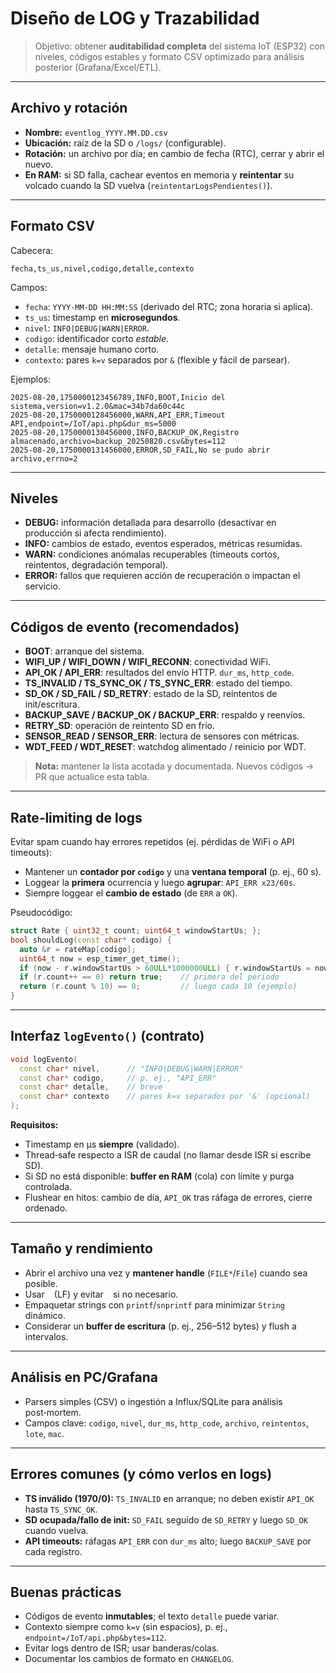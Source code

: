 # Diseño de LOG y Trazabilidad

> Objetivo: obtener **auditabilidad completa** del sistema IoT (ESP32) con niveles, códigos estables y formato CSV optimizado para análisis posterior (Grafana/Excel/ETL).

---

## Archivo y rotación

* **Nombre:** `eventlog_YYYY.MM.DD.csv`
* **Ubicación:** raíz de la SD o `/logs/` (configurable).
* **Rotación:** un archivo por día; en cambio de fecha (RTC), cerrar y abrir el nuevo.
* **En RAM:** si SD falla, cachear eventos en memoria y **reintentar** su volcado cuando la SD vuelva (`reintentarLogsPendientes()`).

---

## Formato CSV

Cabecera:

```
fecha,ts_us,nivel,codigo,detalle,contexto
```

Campos:

* `fecha`: `YYYY-MM-DD HH:MM:SS` (derivado del RTC; zona horaria si aplica).
* `ts_us`: timestamp en **microsegundos**.
* `nivel`: `INFO|DEBUG|WARN|ERROR`.
* `codigo`: identificador corto *estable*.
* `detalle`: mensaje humano corto.
* `contexto`: pares `k=v` separados por `&` (flexible y fácil de parsear).

Ejemplos:

```
2025-08-20,1750000123456789,INFO,BOOT,Inicio del sistema,version=v1.2.0&mac=34b7da60c44c
2025-08-20,1750000128456000,WARN,API_ERR,Timeout API,endpoint=/IoT/api.php&dur_ms=5000
2025-08-20,1750000130456000,INFO,BACKUP_OK,Registro almacenado,archivo=backup_20250820.csv&bytes=112
2025-08-20,1750000131456000,ERROR,SD_FAIL,No se pudo abrir archivo,errno=2
```

---

## Niveles

* **DEBUG:** información detallada para desarrollo (desactivar en producción si afecta rendimiento).
* **INFO:** cambios de estado, eventos esperados, métricas resumidas.
* **WARN:** condiciones anómalas recuperables (timeouts cortos, reintentos, degradación temporal).
* **ERROR:** fallos que requieren acción de recuperación o impactan el servicio.

---

## Códigos de evento (recomendados)

* **BOOT**: arranque del sistema.
* **WIFI\_UP / WIFI\_DOWN / WIFI\_RECONN**: conectividad WiFi.
* **API\_OK / API\_ERR**: resultados del envío HTTP. `dur_ms`, `http_code`.
* **TS\_INVALID / TS\_SYNC\_OK / TS\_SYNC\_ERR**: estado del tiempo.
* **SD\_OK / SD\_FAIL / SD\_RETRY**: estado de la SD, reintentos de init/escritura.
* **BACKUP\_SAVE / BACKUP\_OK / BACKUP\_ERR**: respaldo y reenvíos.
* **RETRY\_SD**: operación de reintento SD en frío.
* **SENSOR\_READ / SENSOR\_ERR**: lectura de sensores con métricas.
* **WDT\_FEED / WDT\_RESET**: watchdog alimentado / reinicio por WDT.

> **Nota:** mantener la lista acotada y documentada. Nuevos códigos → PR que actualice esta tabla.

---

## Rate‑limiting de logs

Evitar spam cuando hay errores repetidos (ej. pérdidas de WiFi o API timeouts):

* Mantener un **contador por `codigo`** y una **ventana temporal** (p. ej., 60 s).
* Loggear la **primera** ocurrencia y luego **agrupar**: `API_ERR x23/60s`.
* Siempre loggear el **cambio de estado** (de `ERR` a `OK`).

Pseudocódigo:

```cpp
struct Rate { uint32_t count; uint64_t windowStartUs; };
bool shouldLog(const char* codigo) {
  auto &r = rateMap[codigo];
  uint64_t now = esp_timer_get_time();
  if (now - r.windowStartUs > 60ULL*1000000ULL) { r.windowStartUs = now; r.count = 0; }
  if (r.count++ == 0) return true;    // primera del periodo
  return (r.count % 10) == 0;         // luego cada 10 (ejemplo)
}
```

---

## Interfaz `logEvento()` (contrato)

```cpp
void logEvento(
  const char* nivel,      // "INFO|DEBUG|WARN|ERROR"
  const char* codigo,     // p. ej., "API_ERR"
  const char* detalle,    // breve
  const char* contexto    // pares k=v separados por '&' (opcional)
);
```

**Requisitos:**

* Timestamp en µs **siempre** (validado).
* Thread‑safe respecto a ISR de caudal (no llamar desde ISR si escribe SD).
* Si SD no está disponible: **buffer en RAM** (cola) con límite y purga controlada.
* Flushear en hitos: cambio de día, `API_OK` tras ráfaga de errores, cierre ordenado.

---

## Tamaño y rendimiento

* Abrir el archivo una vez y **mantener handle** (`FILE*`/`File`) cuando sea posible.
* Usar `
  ` (LF) y evitar `
  ` si no necesario.
* Empaquetar strings con `printf`/`snprintf` para minimizar `String` dinámico.
* Considerar un **buffer de escritura** (p. ej., 256–512 bytes) y flush a intervalos.

---

## Análisis en PC/Grafana

* Parsers simples (CSV) o ingestión a Influx/SQLite para análisis post‑mortem.
* Campos clave: `codigo`, `nivel`, `dur_ms`, `http_code`, `archivo`, `reintentos`, `lote`, `mac`.

---

## Errores comunes (y cómo verlos en logs)

* **TS inválido (1970/0):** `TS_INVALID` en arranque; no deben existir `API_OK` hasta `TS_SYNC_OK`.
* **SD ocupada/fallo de init:** `SD_FAIL` seguido de `SD_RETRY` y luego `SD_OK` cuando vuelva.
* **API timeouts:** ráfagas `API_ERR` con `dur_ms` alto; luego `BACKUP_SAVE` por cada registro.

---

## Buenas prácticas

* Códigos de evento **inmutables**; el texto `detalle` puede variar.
* Contexto siempre como `k=v` (sin espacios), p. ej., `endpoint=/IoT/api.php&bytes=112`.
* Evitar logs dentro de ISR; usar banderas/colas.
* Documentar los cambios de formato en `CHANGELOG`.

